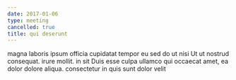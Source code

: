 ```yaml
---
date: 2017-01-06
type: meeting
cancelled: true
title: qui deserunt
---
```

magna laboris ipsum officia cupidatat tempor eu sed do ut nisi Ut ut nostrud consequat. irure mollit. in sit Duis esse culpa ullamco qui occaecat amet, ea dolor dolore aliqua. consectetur in quis sunt dolor velit